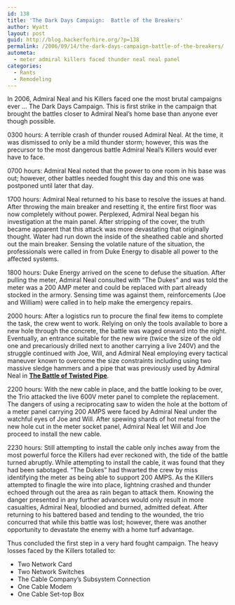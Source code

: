```yaml
---
id: 138
title: 'The Dark Days Campaign:  Battle of the Breakers'
author: Wyatt
layout: post
guid: http://blog.hackerforhire.org/?p=138
permalink: /2006/09/14/the-dark-days-campaign-battle-of-the-breakers/
autometa:
  - meter admiral killers faced thunder neal neal panel
categories:
  - Rants
  - Remodeling
---
```

In 2006, Admiral Neal and his Killers faced one the most brutal campaigns ever &#8230; The Dark Days Campaign. This is first strike in the campaign that brought the battles closer to Admiral Neal&#8217;s home base than anyone ever though possible.  
<!--more-->

  
0300 hours: A terrible crash of thunder roused Admiral Neal. At the time, it was dismissed to only be a mild thunder storm; however, this was the precursor to the most dangerous battle Admiral Neal&#8217;s Killers would ever have to face.

0700 hours: Admiral Neal noted that the power to one room in his base was out; however, other battles needed fought this day and this one was postponed until later that day.

1700 hours: Admiral Neal returned to his base to resolve the issues at hand. After throwing the main breaker and resetting it, the entire first floor was now completely without power. Perplexed, Admiral Neal began his investigation at the main panel. After stripping of the cover, the truth became apparent that this attack was more devastating that originally thought. Water had run down the inside of the sheathed cable and shorted out the main breaker. Sensing the volatile nature of the situation, the professionals were called in from Duke Energy to disable all power to the affected systems.

1800 hours: Duke Energy arrived on the scene to defuse the situation. After pulling the meter, Admiral Neal consulted with &#8220;The Dukes&#8221; and was told the meter was a 200 AMP meter and could be replaced with part already stocked in the armory. Sensing time was against them, reinforcements (Joe and William) were called in to help make the emergency repairs.

2000 hours: After a logistics run to procure the final few items to complete the task, the crew went to work. Relying on only the tools available to bore a new hole through the concrete, the battle was waged onward into the night. Eventually, an entrance suitable for the new wire (twice the size of the old one and precariously drilled next to another carrying a live 240V) and the struggle continued with Joe, Will, and Admiral Neal employing every tactical maneuver known to overcome the size constraints including using two massive sledge hammers and a pipe that was previously used by Admiral Neal in **[The Battle of Twisted Pipe][1]**.

2200 hours: With the new cable in place, and the battle looking to be over, the Trio attacked the live 600V meter panel to complete the replacement. The dangers of using a reciprocating saw to widen the hole at the bottom of a meter panel carrying 200 AMPS were faced by Admiral Neal under the watchful eyes of Joe and Will. After spewing shards of hot metal from the new hole cut in the meter socket panel, Admiral Neal let Will and Joe proceed to install the new cable.

2230 hours: Still attempting to install the cable only inches away from the most powerful force the Killers had ever reckoned with, the tide of the battle turned abruptly. While attempting to install the cable, it was found that they had been sabotaged. &#8220;The Dukes&#8221; had thwarted the crew by miss identifying the meter as being able to support 200 AMPS. As the Killers attempted to finagle the wire into place, lightning crashed and thunder echoed through out the area as rain began to attack them. Knowing the danger presented in any further advances would only result in more casualties, Admiral Neal, bloodied and burned, admitted defeat. After returning to his battered based and tending to the wounded, the trio concurred that while this battle was lost; however, there was another opportunity to devastate the enemy with a home turf advantage.

Thus concluded the first step in a very hard fought campaign. The heavy losses faced by the Killers totalled to:

  * Two Network Card
  * Two Network Switches
  * The Cable Company&#8217;s Subsystem Connection
  * One Cable Modem
  * One Cable Set-top Box

 [1]: http://blog.hackerforhire.org/?p=110